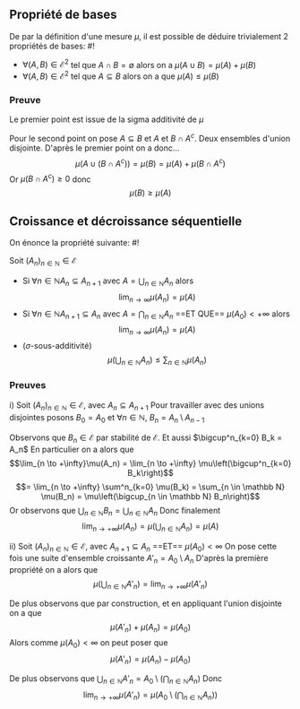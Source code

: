 ## Propriété de bases
De par la définition d'une mesure $\mu$, il est possible de déduire trivialement 2 propriétés de bases: #!

- $\forall (A,B) \in \mathcal E^2$ tel que $A \cap B = \emptyset$ alors on a $\mu (A \cup B) = \mu(A) + \mu(B)$
- $\forall (A,B) \in \mathcal E^2$ tel que $A \subseteq B$ alors on a que $\mu(A) \leq \mu(B)$
<!--ID: 1727527195346-->


### Preuve
Le premier point est issue de la sigma additivité de $\mu$

Pour le second point on pose $A \subseteq B$ et $A$ et $B \cap A^c$. Deux ensembles d'union disjointe.
D'après le premier point on a donc...
$$\mu(A \cup (B \cap A^c)) = \mu(B) = \mu(A) + \mu(B \cap A^c)$$
Or $\mu(B \cap A^c) \geq 0$ donc $$\mu(B) \geq \mu(A)$$
$$\tag*{$\blacksquare$}$$

## Croissance et décroissance séquentielle
On énonce la propriété suivante: #!

Soit $(A_n)_{n \in \mathbb N} \in \mathcal E$
- Si $\forall n \in \mathbb N A_n \subseteq A_{n+1}$ avec $A = \bigcup_{n\in \mathbb N} A_n$ alors $$\lim_{n \to \infty} \mu(A_n) = \mu(A)$$
- Si $\forall n \in \mathbb N A_{n+1} \subseteq A_{n}$ avec $A = \bigcap_{n\in \mathbb N} A_n$ ==ET QUE== $\mu(A_0) < + \infty$ alors $$\lim_{n \to \infty} \mu(A_n) = \mu(A)$$
- ($\sigma$-sous-additivité) $$\mu\left(\bigcup_{n\in \mathbb N} A_n\right) \leq \sum_{n \in \mathbb N} \mu(A_n)$$
<!--ID: 1727527544645-->



### Preuves
i) Soit $(A_n)_{n\in \mathbb N} \in \mathcal E$, avec $A_n \subseteq A_{n+1}$
Pour travailler avec des unions disjointes posons $B_0 = A_0$ et $\forall n \in \mathbb N$, $B_n = A_{n}\setminus A_{n-1}$



Observons que $B_n \in \mathcal E$ par stabilité de $\mathcal E$. Et aussi $\bigcup^n_{k=0} B_k = A_n$
En particulier on a alors que
$$\lim_{n \to +\infty}\mu(A_n) = \lim_{n \to +\infty} \mu\left(\bigcup^n_{k=0} B_k\right)$$
$$= \lim_{n \to +\infty} \sum^n_{k=0} \mu(B_k) = \sum_{n \in \mathbb N} \mu(B_n) = \mu\left(\bigcup_{n \in \mathbb N} B_n\right)$$
Or observons que $\bigcup_{n \in \mathbb N} B_n = \bigcup_{n \in \mathbb N} A_n$
Donc finalement
$$\lim_{n \to +\infty}\mu(A_n) = \mu\left(\bigcup_{n \in \mathbb N} A_n\right) = \mu(A)$$

ii) Soit $(A_n)_{n\in \mathbb N} \in \mathcal E$, avec $A_{n+1} \subseteq A_{n}$ ==ET== $\mu(A_0) < \infty$
On pose cette fois une suite d'ensemble croissante $A'_n = A_0 \setminus A_n$
D'après la première propriété on a alors que
$$\mu\left(\bigcup_{n \in \mathbb N} A'_n\right) = \lim_{n \to +\infty} \mu(A'_n)$$

De plus observons que par construction, et en appliquant l'union disjointe on a que
$$\mu(A'_n) + \mu(A_n) = \mu(A_0)$$
Alors comme $\mu(A_0) < \infty$ on peut poser que
$$\mu(A'_n) = \mu(A_n) - \mu(A_0)$$

De plus observons que $\bigcup_{n \in \mathbb N} A'_n = A_0 \setminus (\bigcap_{n \in \mathbb N} A_n)$
Donc
$$\lim_{n \to +\infty} \mu(A'_n) = \mu\left(A_0 \setminus \left(\bigcap_{n \in \mathbb N} A_n\right)\right)$$
